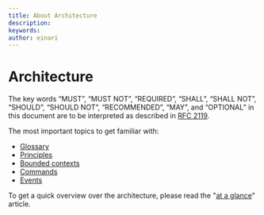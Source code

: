 ```yaml
---
title: About Architecture
description: 
keywords: 
author: einari
---
```

# Architecture

The key words “MUST”, “MUST NOT”, “REQUIRED”, “SHALL”, “SHALL NOT”, “SHOULD”, “SHOULD NOT”,
“RECOMMENDED”, “MAY”, and “OPTIONAL” in this document are to be interpreted as described in
[RFC 2119](https://tools.ietf.org/html/rfc2119).

The most important topics to get familiar with:

* [Glossary](./glossary.md)
* [Principles](./principles.md)
* [Bounded contexts](./bounded_contexts.md)
* [Commands](./commands.md)
* [Events](./events.md)

To get a quick overview over the architecture, please read the "[at a glance](./at_a_glance.md)" article.
